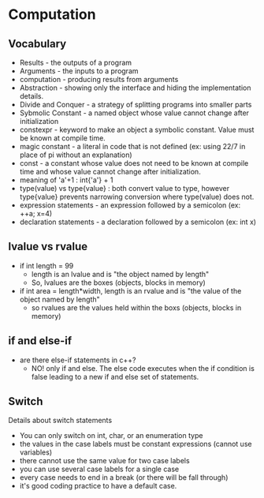 # Computation

## Vocabulary
- Results - the outputs of a program
- Arguments - the inputs to a program
- computation - producing results from arguments
- Abstraction - showing only the interface and hiding the implementation details. 
- Divide and Conquer - a strategy of splitting programs into smaller parts
- Sybmolic Constant - a named object whose value cannot change after initialization
- constexpr - keyword to make an object a symbolic constant.  Value must be known at compile time.
- magic constant - a literal in code that is not defined (ex: using 22/7 in place of pi without an explanation)
- const - a constant whose value does not need to be known at compile time and whose value cannot change after initialization. 
- meaning of 'a'+1 : int{'a'} + 1
- type(value) vs type{value} : both convert value to type, however type{value} prevents narrowing conversion where type(value) does not. 
- expression statements - an expression followed by a semicolon (ex: ++a; x=4)
- declaration statements - a declaration followed by a semicolon (ex: int x)

## lvalue vs rvalue
- if int length = 99
    - length is an lvalue and is "the object named by length" 
    - So, lvalues are the boxes (objects, blocks in memory)
- if int area = length*width, length is an rvalue and is "the value of the object named by length"
    - so rvalues are the values held within the boxs (objects, blocks in memory)

## if and else-if
- are there else-if statements in c++?
    - NO!  only if and else.  The else code executes when the if condition is false leading to a new if and else set of statements. 

## Switch
Details about switch statements
- You can only switch on int, char, or an enumeration type
- the values in the case labels must be constant expressions (cannot use variables) 
- there cannot use the same value for two case labels
- you can use several case labels for a single case
- every case needs to end in a break (or there will be fall through)
- it's good coding practice to have a default case. 